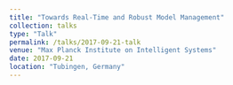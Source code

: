 ```yaml
---
title: "Towards Real-Time and Robust Model Management"
collection: talks
type: "Talk"
permalink: /talks/2017-09-21-talk
venue: "Max Planck Institute on Intelligent Systems"
date: 2017-09-21
location: "Tubingen, Germany"
---
```

